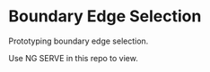 # Boundary Edge Selection

Prototyping boundary edge selection.

Use NG SERVE in this repo to view.
